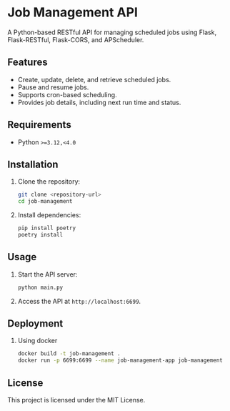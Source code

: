 # Job Management API

A Python-based RESTful API for managing scheduled jobs using Flask, Flask-RESTful, Flask-CORS, and APScheduler.

## Features

- Create, update, delete, and retrieve scheduled jobs.
- Pause and resume jobs.
- Supports cron-based scheduling.
- Provides job details, including next run time and status.

## Requirements

- Python `>=3.12,<4.0`

## Installation

1. Clone the repository:
   ```bash
   git clone <repository-url>
   cd job-management
   ```

2. Install dependencies:
   ```bash
   pip install poetry
   poetry install
   ```

## Usage

1. Start the API server:
   ```bash
   python main.py
   ```

2. Access the API at `http://localhost:6699`.

## Deployment

1. Using docker
    ```bash
    docker build -t job-management .
    docker run -p 6699:6699 --name job-management-app job-management
    ```

## License

This project is licensed under the MIT License.
